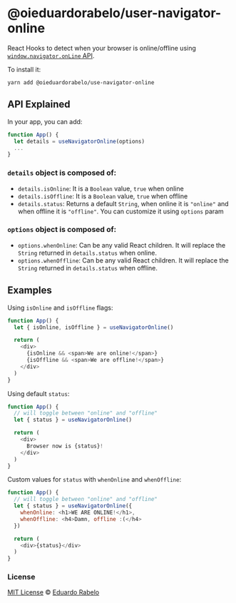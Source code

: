 # @oieduardorabelo/user-navigator-online

React Hooks to detect when your browser is online/offline using [`window.navigator.onLine` API](https://developer.mozilla.org/en-US/docs/Web/API/NavigatorOnLine).

To install it:

```
yarn add @oieduardorabelo/use-navigator-online
```

## API Explained

In your app, you can add:

```javascript
function App() {
  let details = useNavigatorOnline(options)
  ...
}
```

### `details` object is composed of:

- `details.isOnline`: It is a `Boolean` value, `true` when online
- `details.isOffline`: It is a `Boolean` value, `true` when offline
- `details.status`: Returns a default `String`, when online it is `"online"` and when offline it is `"offline"`. You can customize it using `options` param

### `options` object is composed of:

- `options.whenOnline`: Can be any valid React children. It will replace the `String` returned in `details.status` when online.
- `options.whenOffline`: Can be any valid React children. It will replace the `String` returned in `details.status` when offline.

## Examples

Using `isOnline` and `isOffline` flags:

```javascript
function App() {
  let { isOnline, isOffline } = useNavigatorOnline()

  return (
    <div>
      {isOnline && <span>We are online!</span>}
      {isOffline && <span>We are offline!</span>}
    </div>
  )
}
```

Using default `status`:

```javascript
function App() {
  // will toggle between "online" and "offline"
  let { status } = useNavigatorOnline()

  return (
    <div>
      Browser now is {status}!
    </div>
  )
}
```

Custom values for `status` with `whenOnline` and `whenOffline`:

```javascript
function App() {
  // will toggle between "online" and "offline"
  let { status } = useNavigatorOnline({
    whenOnline: <h1>WE ARE ONLINE!</h1>,
    whenOffline: <h4>Damn, offline :(</h4>
  })

  return (
    <div>{status}</div>
  )
}
```

### License

[MIT License](https://oss.ninja/mit/oieduardorabelo/) © [Eduardo Rabelo](https://eduardorabelo.me)
